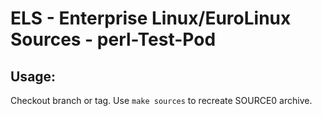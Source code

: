 # ELS - Enterprise Linux/EuroLinux Sources - perl-Test-Pod
 
## Usage:
  Checkout branch or tag. Use `make sources` to recreate  SOURCE0 archive.
